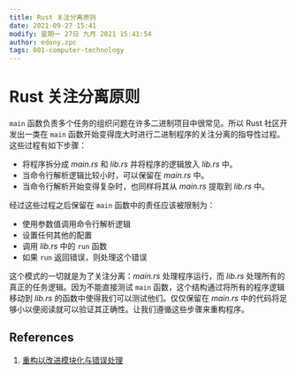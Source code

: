 ```yaml
---
title: Rust 关注分离原则
date: 2021-09-27 15:41
modify: 星期一 27日 九月 2021 15:41:54
author: edony.zpc
tags: 001-computer-technology
---
```


# Rust 关注分离原则
`main` 函数负责多个任务的组织问题在许多二进制项目中很常见。所以 Rust 社区开发出一类在 `main` 函数开始变得庞大时进行二进制程序的关注分离的指导性过程。这些过程有如下步骤：

-   将程序拆分成 _main.rs_ 和 _lib.rs_ 并将程序的逻辑放入 _lib.rs_ 中。
-   当命令行解析逻辑比较小时，可以保留在 _main.rs_ 中。
-   当命令行解析开始变得复杂时，也同样将其从 _main.rs_ 提取到 _lib.rs_ 中。

经过这些过程之后保留在 `main` 函数中的责任应该被限制为：

-   使用参数值调用命令行解析逻辑
-   设置任何其他的配置
-   调用 _lib.rs_ 中的 `run` 函数
-   如果 `run` 返回错误，则处理这个错误

这个模式的一切就是为了关注分离：_main.rs_ 处理程序运行，而 _lib.rs_ 处理所有的真正的任务逻辑。因为不能直接测试 `main` 函数，这个结构通过将所有的程序逻辑移动到 _lib.rs_ 的函数中使得我们可以测试他们。仅仅保留在 _main.rs_ 中的代码将足够小以便阅读就可以验证其正确性。让我们遵循这些步骤来重构程序。

## References
1. [重构以改进模块化与错误处理](https://kaisery.github.io/trpl-zh-cn/ch12-03-improving-error-handling-and-modularity.html#%E4%BA%8C%E8%BF%9B%E5%88%B6%E9%A1%B9%E7%9B%AE%E7%9A%84%E5%85%B3%E6%B3%A8%E5%88%86%E7%A6%BB)